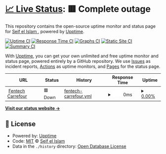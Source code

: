 # [📈 Live Status](https://Aissi17.github.io/upptime-fentech): <!--live status--> **🟥 Complete outage**

This repository contains the open-source uptime monitor and status page for [Seif el Islam ](https://Aissi17.github.io/upptime-fentech), powered by [Upptime](https://github.com/upptime/upptime).

[![Uptime CI](https://github.com/Aissi17/upptime-fentech/workflows/Uptime%20CI/badge.svg)](https://github.com/Aissi17/upptime-fentech/actions?query=workflow%3A%22Uptime+CI%22)
[![Response Time CI](https://github.com/Aissi17/upptime-fentech/workflows/Response%20Time%20CI/badge.svg)](https://github.com/Aissi17/upptime-fentech/actions?query=workflow%3A%22Response+Time+CI%22)
[![Graphs CI](https://github.com/Aissi17/upptime-fentech/workflows/Graphs%20CI/badge.svg)](https://github.com/Aissi17/upptime-fentech/actions?query=workflow%3A%22Graphs+CI%22)
[![Static Site CI](https://github.com/Aissi17/upptime-fentech/workflows/Static%20Site%20CI/badge.svg)](https://github.com/Aissi17/upptime-fentech/actions?query=workflow%3A%22Static+Site+CI%22)
[![Summary CI](https://github.com/Aissi17/upptime-fentech/workflows/Summary%20CI/badge.svg)](https://github.com/Aissi17/upptime-fentech/actions?query=workflow%3A%22Summary+CI%22)

With [Upptime](https://upptime.js.org), you can get your own unlimited and free uptime monitor and status page, powered entirely by a GitHub repository. We use [Issues](https://github.com/Aissi17/upptime-fentech/issues) as incident reports, [Actions](https://github.com/Aissi17/upptime-fentech/actions) as uptime monitors, and [Pages](https://Aissi17.github.io/upptime-fentech) for the status page.

<!--start: status pages-->
<!-- This summary is generated by Upptime (https://github.com/upptime/upptime) -->
<!-- Do not edit this manually, your changes will be overwritten -->
<!-- prettier-ignore -->
| URL | Status | History | Response Time | Uptime |
| --- | ------ | ------- | ------------- | ------ |
| <img alt="" src="https://carrefour.prod.clairvoyant.fentech.ai/img/logo.svg" height="13"> [Fentech Carrefour](https://carrefour.prod.clairvoyant.fentech.ai) | 🟥 Down | [fentech-carrefour.yml](https://github.com/Aissi17/upptime-fentech/commits/HEAD/history/fentech-carrefour.yml) | <details><summary><img alt="Response time graph" src="./graphs/fentech-carrefour/response-time-week.png" height="20"> 0ms</summary><br><a href="https://Aissi17.github.io/upptime-fentech/history/fentech-carrefour"><img alt="Response time 845" src="https://img.shields.io/endpoint?url=https%3A%2F%2Fraw.githubusercontent.com%2FAissi17%2Fupptime-fentech%2FHEAD%2Fapi%2Ffentech-carrefour%2Fresponse-time.json"></a><br><a href="https://Aissi17.github.io/upptime-fentech/history/fentech-carrefour"><img alt="24-hour response time 0" src="https://img.shields.io/endpoint?url=https%3A%2F%2Fraw.githubusercontent.com%2FAissi17%2Fupptime-fentech%2FHEAD%2Fapi%2Ffentech-carrefour%2Fresponse-time-day.json"></a><br><a href="https://Aissi17.github.io/upptime-fentech/history/fentech-carrefour"><img alt="7-day response time 0" src="https://img.shields.io/endpoint?url=https%3A%2F%2Fraw.githubusercontent.com%2FAissi17%2Fupptime-fentech%2FHEAD%2Fapi%2Ffentech-carrefour%2Fresponse-time-week.json"></a><br><a href="https://Aissi17.github.io/upptime-fentech/history/fentech-carrefour"><img alt="30-day response time 799" src="https://img.shields.io/endpoint?url=https%3A%2F%2Fraw.githubusercontent.com%2FAissi17%2Fupptime-fentech%2FHEAD%2Fapi%2Ffentech-carrefour%2Fresponse-time-month.json"></a><br><a href="https://Aissi17.github.io/upptime-fentech/history/fentech-carrefour"><img alt="1-year response time 845" src="https://img.shields.io/endpoint?url=https%3A%2F%2Fraw.githubusercontent.com%2FAissi17%2Fupptime-fentech%2FHEAD%2Fapi%2Ffentech-carrefour%2Fresponse-time-year.json"></a></details> | <details><summary><a href="https://Aissi17.github.io/upptime-fentech/history/fentech-carrefour">0.00%</a></summary><a href="https://Aissi17.github.io/upptime-fentech/history/fentech-carrefour"><img alt="All-time uptime 75.55%" src="https://img.shields.io/endpoint?url=https%3A%2F%2Fraw.githubusercontent.com%2FAissi17%2Fupptime-fentech%2FHEAD%2Fapi%2Ffentech-carrefour%2Fuptime.json"></a><br><a href="https://Aissi17.github.io/upptime-fentech/history/fentech-carrefour"><img alt="24-hour uptime 0.00%" src="https://img.shields.io/endpoint?url=https%3A%2F%2Fraw.githubusercontent.com%2FAissi17%2Fupptime-fentech%2FHEAD%2Fapi%2Ffentech-carrefour%2Fuptime-day.json"></a><br><a href="https://Aissi17.github.io/upptime-fentech/history/fentech-carrefour"><img alt="7-day uptime 0.00%" src="https://img.shields.io/endpoint?url=https%3A%2F%2Fraw.githubusercontent.com%2FAissi17%2Fupptime-fentech%2FHEAD%2Fapi%2Ffentech-carrefour%2Fuptime-week.json"></a><br><a href="https://Aissi17.github.io/upptime-fentech/history/fentech-carrefour"><img alt="30-day uptime 26.41%" src="https://img.shields.io/endpoint?url=https%3A%2F%2Fraw.githubusercontent.com%2FAissi17%2Fupptime-fentech%2FHEAD%2Fapi%2Ffentech-carrefour%2Fuptime-month.json"></a><br><a href="https://Aissi17.github.io/upptime-fentech/history/fentech-carrefour"><img alt="1-year uptime 75.55%" src="https://img.shields.io/endpoint?url=https%3A%2F%2Fraw.githubusercontent.com%2FAissi17%2Fupptime-fentech%2FHEAD%2Fapi%2Ffentech-carrefour%2Fuptime-year.json"></a></details>

<!--end: status pages-->

[**Visit our status website →**](https://Aissi17.github.io/upptime-fentech)

## 📄 License

- Powered by: [Upptime](https://github.com/upptime/upptime)
- Code: [MIT](./LICENSE) © [Seif el Islam ](https://Aissi17.github.io/upptime-fentech)
- Data in the `./history` directory: [Open Database License](https://opendatacommons.org/licenses/odbl/1-0/)
